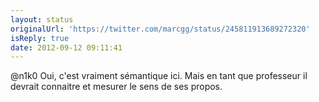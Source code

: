 ```yaml
---
layout: status
originalUrl: 'https://twitter.com/marcgg/status/245811913689272320'
isReply: true
date: 2012-09-12 09:11:41
---
```


@n1k0 Oui, c'est vraiment sémantique ici. Mais en tant que professeur il devrait connaitre et mesurer le sens de ses propos.
